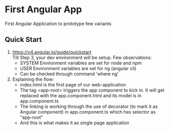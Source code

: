 # First Angular App
First Angular Application to prototype few variants

## Quick Start
1. https://v4.angular.io/guide/quickstart </br>
Till Step 3, your dev environment will be setup. Few observations:
    - SYSTEM Environment variables are set for node and npm
    - USER Environment variables are set for ng (angular cli)
    - Can be checked through command 'where ng'
2. Explaining the flow:
    - index.html is the first page of our web-application
    - The tag &lt;app-root> triggers the app component to kick in. It will get replaced with the app.component.html and its model is in app.component.ts
    - The linking is working through the use of decorator (to mark it as Angular component) in app.component.ts which has selector as "app-root"
    - And this is what makes it as single page application